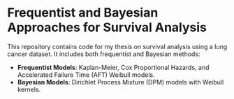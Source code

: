 # Frequentist and Bayesian Approaches for Survival Analysis

This repository contains code for my thesis on survival analysis using a lung cancer dataset. It includes both frequentist and Bayesian methods:

- **Frequentist Models**: Kaplan-Meier, Cox Proportional Hazards, and Accelerated Failure Time (AFT) Weibull models.
- **Bayesian Models**: Dirichlet Process Mixture (DPM) models with Weibull kernels.
